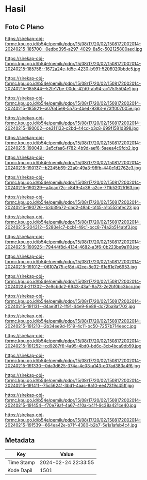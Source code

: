 # Hasil

## Foto C Plano

https://sirekap-obj-formc.kpu.go.id/b54e/pemilu/pdpr/15/08/17/20/02/1508172002014-20240215-185700--0edbd395-a297-4029-8a5c-502125800aed.jpg

https://sirekap-obj-formc.kpu.go.id/b54e/pemilu/pdpr/15/08/17/20/02/1508172002014-20240215-185758--1672a24e-fd5c-4230-b991-5208020bbdc5.jpg

https://sirekap-obj-formc.kpu.go.id/b54e/pemilu/pdpr/15/08/17/20/02/1508172002014-20240215-185844--52fe17be-00dc-42d0-ab94-ac175f5504e1.jpg

https://sirekap-obj-formc.kpu.go.id/b54e/pemilu/pdpr/15/08/17/20/02/1508172002014-20240215-185921--a07645e8-5a7b-4be4-9383-e73ff007005e.jpg

https://sirekap-obj-formc.kpu.go.id/b54e/pemilu/pdpr/15/08/17/20/02/1508172002014-20240215-190002--ce311133-c2bd-44cd-b3c8-699f1581d898.jpg

https://sirekap-obj-formc.kpu.go.id/b54e/pemilu/pdpr/15/08/17/20/02/1508172002014-20240215-190049--2e5cfaa6-f782-4b9d-aef6-5aeea4c9fcb2.jpg

https://sirekap-obj-formc.kpu.go.id/b54e/pemilu/pdpr/15/08/17/20/02/1508172002014-20240215-190137--b2245b69-22a0-49a3-98fb-440c1d2762e3.jpg

https://sirekap-obj-formc.kpu.go.id/b54e/pemilu/pdpr/15/08/17/20/02/1508172002014-20240215-190229--a4cac72c-c849-4c36-a2ce-7f1b52025163.jpg

https://sirekap-obj-formc.kpu.go.id/b54e/pemilu/pdpr/15/08/17/20/02/1508172002014-20240215-190726--b3b39a72-dad2-48ab-bf45-a1b552afec23.jpg

https://sirekap-obj-formc.kpu.go.id/b54e/pemilu/pdpr/15/08/17/20/02/1508172002014-20240215-204312--5280e1c7-bcb1-49c1-bcc8-74a2b514abf3.jpg

https://sirekap-obj-formc.kpu.go.id/b54e/pemilu/pdpr/15/08/17/20/02/1508172002014-20240215-190925--79444f8d-4134-4682-a3f6-0b223be9a110.jpg

https://sirekap-obj-formc.kpu.go.id/b54e/pemilu/pdpr/15/08/17/20/02/1508172002014-20240215-191012--06107a75-cf8d-42ce-8e32-61e81e7e6953.jpg

https://sirekap-obj-formc.kpu.go.id/b54e/pemilu/pdpr/15/08/17/20/02/1508172002014-20240224-211302--2e9cbdc2-6943-43af-9a73-2e2b10bc3bcc.jpg

https://sirekap-obj-formc.kpu.go.id/b54e/pemilu/pdpr/15/08/17/20/02/1508172002014-20240215-191131--d4ae3f12-1f91-44e9-8e89-dc72ba8af702.jpg

https://sirekap-obj-formc.kpu.go.id/b54e/pemilu/pdpr/15/08/17/20/02/1508172002014-20240215-191210--2b34ee9d-1519-4c11-bc50-7257b714eecc.jpg

https://sirekap-obj-formc.kpu.go.id/b54e/pemilu/pdpr/15/08/17/20/02/1508172002014-20240215-191252--cd9287f6-4a95-4bd0-bd6c-3cb4bca9db59.jpg

https://sirekap-obj-formc.kpu.go.id/b54e/pemilu/pdpr/15/08/17/20/02/1508172002014-20240215-191330--0da3d625-374a-4c03-a143-c07ad383a4f6.jpg

https://sirekap-obj-formc.kpu.go.id/b54e/pemilu/pdpr/15/08/17/20/02/1508172002014-20240215-191411--75c56241-3bd1-4aac-8a10-ee47319c45ff.jpg

https://sirekap-obj-formc.kpu.go.id/b54e/pemilu/pdpr/15/08/17/20/02/1508172002014-20240215-191454--f70e79af-4a67-410a-b41f-9c38a421ce40.jpg

https://sirekap-obj-formc.kpu.go.id/b54e/pemilu/pdpr/15/08/17/20/02/1508172002014-20240215-191539--664ea42e-b71f-4380-b2b7-5e1a1afeb4c4.jpg


## Metadata

| Key        | Value               |
| ---------- | ------------------- |
| Time Stamp | 2024-02-24 22:33:55 |
| Kode Dapil | 1501                |



